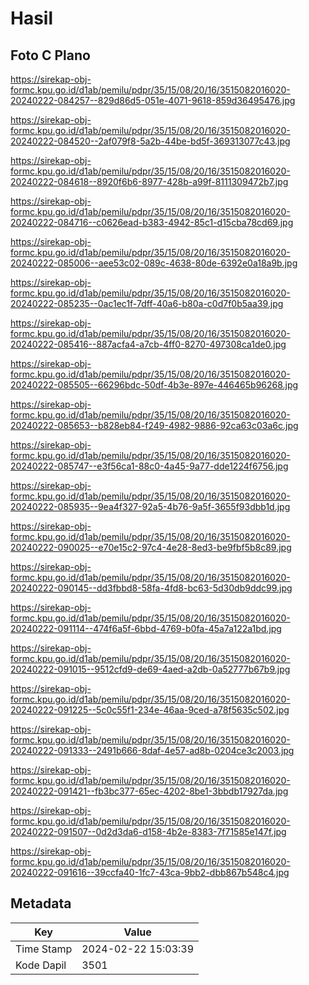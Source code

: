 # Hasil

## Foto C Plano

https://sirekap-obj-formc.kpu.go.id/d1ab/pemilu/pdpr/35/15/08/20/16/3515082016020-20240222-084257--829d86d5-051e-4071-9618-859d36495476.jpg

https://sirekap-obj-formc.kpu.go.id/d1ab/pemilu/pdpr/35/15/08/20/16/3515082016020-20240222-084520--2af079f8-5a2b-44be-bd5f-369313077c43.jpg

https://sirekap-obj-formc.kpu.go.id/d1ab/pemilu/pdpr/35/15/08/20/16/3515082016020-20240222-084618--8920f6b6-8977-428b-a99f-8111309472b7.jpg

https://sirekap-obj-formc.kpu.go.id/d1ab/pemilu/pdpr/35/15/08/20/16/3515082016020-20240222-084716--c0626ead-b383-4942-85c1-d15cba78cd69.jpg

https://sirekap-obj-formc.kpu.go.id/d1ab/pemilu/pdpr/35/15/08/20/16/3515082016020-20240222-085006--aee53c02-089c-4638-80de-6392e0a18a9b.jpg

https://sirekap-obj-formc.kpu.go.id/d1ab/pemilu/pdpr/35/15/08/20/16/3515082016020-20240222-085235--0ac1ec1f-7dff-40a6-b80a-c0d7f0b5aa39.jpg

https://sirekap-obj-formc.kpu.go.id/d1ab/pemilu/pdpr/35/15/08/20/16/3515082016020-20240222-085416--887acfa4-a7cb-4ff0-8270-497308ca1de0.jpg

https://sirekap-obj-formc.kpu.go.id/d1ab/pemilu/pdpr/35/15/08/20/16/3515082016020-20240222-085505--66296bdc-50df-4b3e-897e-446465b96268.jpg

https://sirekap-obj-formc.kpu.go.id/d1ab/pemilu/pdpr/35/15/08/20/16/3515082016020-20240222-085653--b828eb84-f249-4982-9886-92ca63c03a6c.jpg

https://sirekap-obj-formc.kpu.go.id/d1ab/pemilu/pdpr/35/15/08/20/16/3515082016020-20240222-085747--e3f56ca1-88c0-4a45-9a77-dde1224f6756.jpg

https://sirekap-obj-formc.kpu.go.id/d1ab/pemilu/pdpr/35/15/08/20/16/3515082016020-20240222-085935--9ea4f327-92a5-4b76-9a5f-3655f93dbb1d.jpg

https://sirekap-obj-formc.kpu.go.id/d1ab/pemilu/pdpr/35/15/08/20/16/3515082016020-20240222-090025--e70e15c2-97c4-4e28-8ed3-be9fbf5b8c89.jpg

https://sirekap-obj-formc.kpu.go.id/d1ab/pemilu/pdpr/35/15/08/20/16/3515082016020-20240222-090145--dd3fbbd8-58fa-4fd8-bc63-5d30db9ddc99.jpg

https://sirekap-obj-formc.kpu.go.id/d1ab/pemilu/pdpr/35/15/08/20/16/3515082016020-20240222-091114--474f6a5f-6bbd-4769-b0fa-45a7a122a1bd.jpg

https://sirekap-obj-formc.kpu.go.id/d1ab/pemilu/pdpr/35/15/08/20/16/3515082016020-20240222-091015--9512cfd9-de69-4aed-a2db-0a52777b67b9.jpg

https://sirekap-obj-formc.kpu.go.id/d1ab/pemilu/pdpr/35/15/08/20/16/3515082016020-20240222-091225--5c0c55f1-234e-46aa-9ced-a78f5635c502.jpg

https://sirekap-obj-formc.kpu.go.id/d1ab/pemilu/pdpr/35/15/08/20/16/3515082016020-20240222-091333--2491b666-8daf-4e57-ad8b-0204ce3c2003.jpg

https://sirekap-obj-formc.kpu.go.id/d1ab/pemilu/pdpr/35/15/08/20/16/3515082016020-20240222-091421--fb3bc377-65ec-4202-8be1-3bbdb17927da.jpg

https://sirekap-obj-formc.kpu.go.id/d1ab/pemilu/pdpr/35/15/08/20/16/3515082016020-20240222-091507--0d2d3da6-d158-4b2e-8383-7f71585e147f.jpg

https://sirekap-obj-formc.kpu.go.id/d1ab/pemilu/pdpr/35/15/08/20/16/3515082016020-20240222-091616--39ccfa40-1fc7-43ca-9bb2-dbb867b548c4.jpg


## Metadata

| Key        | Value               |
| ---------- | ------------------- |
| Time Stamp | 2024-02-22 15:03:39 |
| Kode Dapil | 3501                |



